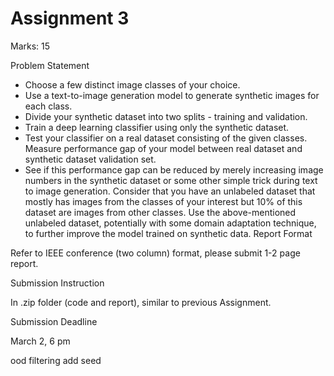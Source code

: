 # Assignment 3

Marks: 15

Problem Statement

 - Choose a few distinct image classes of your choice.
 - Use a text-to-image generation model  to generate synthetic images for each class. 
 - Divide your synthetic dataset into two splits - training and validation.
 - Train a deep learning classifier using only the synthetic dataset.
 - Test your classifier on a real dataset consisting of the given classes. Measure performance gap of your model between real dataset and synthetic dataset validation set. 
 - See if this performance gap can be reduced by merely increasing image numbers in the synthetic dataset or some other simple trick during text to image generation.
Consider that you have an unlabeled dataset that mostly has images from the classes of your interest but 10% of this dataset are images from other classes.
Use the above-mentioned unlabeled dataset, potentially with some domain adaptation technique, to further improve the model trained on synthetic data. 
Report Format

Refer to IEEE conference (two column) format, please submit 1-2 page report.

Submission Instruction

In .zip folder (code and report), similar to previous Assignment.

Submission Deadline

March 2, 6 pm


ood filtering
add seed